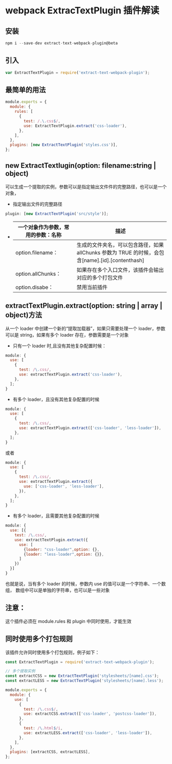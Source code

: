 <!-- Date: 2017-09-13 23:37:31 -->

# webpack ExtracTextPlugin 插件解读

## 安装

```js
npm i --save-dev extract-text-webpack-plugin@beta
```

## 引入

```js
var ExtractTextPlugin = require('extract-text-webpack-plugin');
```

## 最简单的用法

```js
module.exports = {
  module: {
    rules: [
      {
        test: /.\.css$/,
        use: ExtractTextPlugin.extract('css-loader'),
      },
    ],
  },
  plugins: [new ExtractTextPlugin('styles.css')],
};
```

## new ExtractTextlugin(option: filename:string | object)

可以生成一个提取的实例，参数可以是指定输出文件件的完整路径，也可以是一个对象，

* 指定输出文件的完整路径

```js
plugin: [new ExtractTextPlugin('src/style')];
```

* | 一个对象作为参数，常用的参数：名称 | 描述                                                                                             |
  | ---------------------------------- | ------------------------------------------------------------------------------------------------ |
  | option.filename：                  | 生成的文件夹名，可以包含路径，如果 allChunks 参数为 TRUE 的时候，会包含[name].[id].[contenthash] |
  | option.allChunks：                 | 如果存在多个入口文件，该插件会输出对应的多个打包文件                                             |
  | option.disabe：                    | 禁用当前插件                                                                                     |

## extractTextPlugin.extract(option: string | array | object)方法

从一个 loader 中创建一个新的“提取加载器”，如果只需要处理一个 loader，参数可以是 string，如果有多个 loader 存在，参数需要是一个对象

* 只有一个 loader 时,且没有其他复杂配置时候：

```js
module: {
  use: [
    {
      test: /\.css/,
      use: extractTextPlugin.extract('css-loader'),
    },
  ];
}
```

* 有多个 loader，且没有其他复杂配置的时候

```js
module: {
  use: [
    {
      test: /\.css/,
      use: extractTextPlugin.extract(['css-loader', 'less-loader']),
    },
  ];
}
```

或者

```js
module: {
  use: [
    {
      test: /\.css/,
      use: extractTextPlugin.extract({
        use: ['css-loader', 'less-loader'],
      }),
    },
  ];
}
```

* 有多个 loader，且需要其他复杂配置的时候

```js
module: {
  use: [{
    test: /\.css/,
    use: extractTextPlugin.extract({
      use: [
        {loader: "css-loader",option: {},
        {loader: "less-loader",option: {}},
      ]
    })
  }]
}
```

也就是说，当有多个 loader 的时候，参数内 use 的值可以是一个字符串、一个数组， 数组中可以是单独的字符串，也可以是一些对象

## 注意：

这个插件必须在 module.rules 和 plugin 中同时使用，才能生效

## 同时使用多个打包规则

该插件允许同时使用多个打包规则，例子如下：

```js
const ExtractTextPlugin = require('extract-text-webpack-plugin');

// 多个提取实例
const extractCSS = new ExtractTextPlugin('stylesheets/[name].css');
const extractLESS = new ExtractTextPlugin('stylesheets/[name].less');

module.exports = {
  module: {
    use: [
      {
        test: /\.css$/,
        use: extractCSS.extract(['css-loader', 'postcss-loader']),
      },
      {
        test: /\.html$/i,
        use: extractLESS.extract(['css-loader', 'less-loader']),
      },
    ],
  },
  plugins: [extractCSS, extractLESS],
};
```
